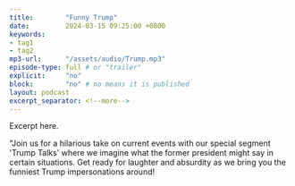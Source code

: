 ```yaml
---
title:        "Funny Trump"
date:         2024-03-15 09:25:00 +0800
keywords:
- tag1
- tag2
mp3-url:      "/assets/audio/Trump.mp3"
episode-type: full # or "trailer"
explicit:     "no"
block:        "no" # no means it is published
layout: podcast
excerpt_separator: <!--more-->
---
```

Excerpt here.
<!--more-->

"Join us for a hilarious take on current events with our special segment 'Trump Talks' where we imagine what the former president might say in certain situations. Get ready for laughter and absurdity as we bring you the funniest Trump impersonations around!
